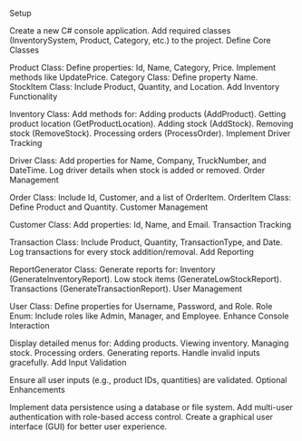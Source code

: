 Setup

Create a new C# console application.
Add required classes (InventorySystem, Product, Category, etc.) to the project.
Define Core Classes

Product Class:
Define properties: Id, Name, Category, Price.
Implement methods like UpdatePrice.
Category Class:
Define property Name.
StockItem Class:
Include Product, Quantity, and Location.
Add Inventory Functionality

Inventory Class:
Add methods for:
Adding products (AddProduct).
Getting product location (GetProductLocation).
Adding stock (AddStock).
Removing stock (RemoveStock).
Processing orders (ProcessOrder).
Implement Driver Tracking

Driver Class:
Add properties for Name, Company, TruckNumber, and DateTime.
Log driver details when stock is added or removed.
Order Management

Order Class:
Include Id, Customer, and a list of OrderItem.
OrderItem Class:
Define Product and Quantity.
Customer Management

Customer Class:
Add properties: Id, Name, and Email.
Transaction Tracking

Transaction Class:
Include Product, Quantity, TransactionType, and Date.
Log transactions for every stock addition/removal.
Add Reporting

ReportGenerator Class:
Generate reports for:
Inventory (GenerateInventoryReport).
Low stock items (GenerateLowStockReport).
Transactions (GenerateTransactionReport).
User Management

User Class:
Define properties for Username, Password, and Role.
Role Enum:
Include roles like Admin, Manager, and Employee.
Enhance Console Interaction

Display detailed menus for:
Adding products.
Viewing inventory.
Managing stock.
Processing orders.
Generating reports.
Handle invalid inputs gracefully.
Add Input Validation

Ensure all user inputs (e.g., product IDs, quantities) are validated.
Optional Enhancements

Implement data persistence using a database or file system.
Add multi-user authentication with role-based access control.
Create a graphical user interface (GUI) for better user experience.
